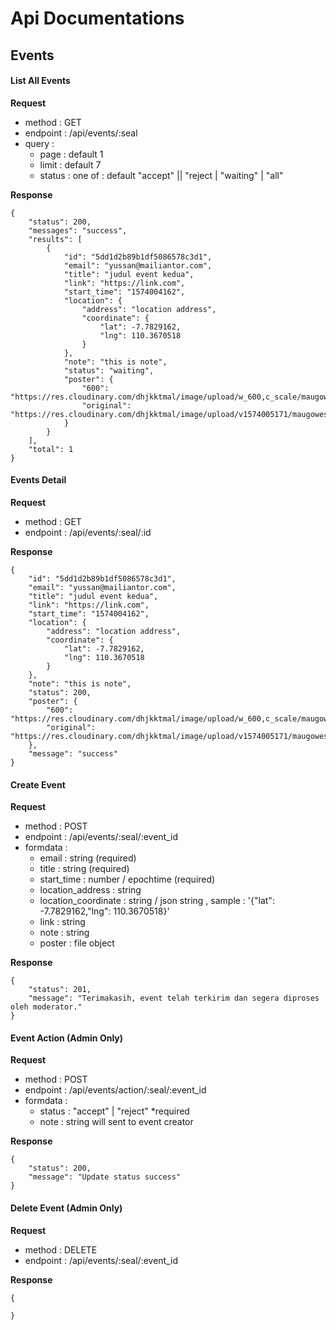 # Api Documentations

## Events

#### List All Events

**Request**

- method : GET
- endpoint : /api/events/:seal
- query :
  - page : default 1
  - limit : default 7
  - status : one of : default "accept" || "reject | "waiting" | "all"

**Response**

```
{
    "status": 200,
    "messages": "success",
    "results": [
        {
            "id": "5dd1d2b89b1df5086578c3d1",
            "email": "yussan@mailiantor.com",
            "title": "judul event kedua",
            "link": "https://link.com",
            "start_time": "1574004162",
            "location": {
                "address": "location address",
                "coordinate": {
                    "lat": -7.7829162,
                    "lng": 110.3670518
                }
            },
            "note": "this is note",
            "status": "waiting",
            "poster": {
                "600": "https://res.cloudinary.com/dhjkktmal/image/upload/w_600,c_scale/maugowes/2019/41b7351aaeb545faf1d48d282eaa3100.jpg.jpg",
                "original": "https://res.cloudinary.com/dhjkktmal/image/upload/v1574005171/maugowes/2019/41b7351aaeb545faf1d48d282eaa3100.jpg.jpg"
            }
        }
    ],
    "total": 1
}
```

#### Events Detail

**Request**

- method : GET
- endpoint : /api/events/:seal/:id

**Response**

```
{
    "id": "5dd1d2b89b1df5086578c3d1",
    "email": "yussan@mailiantor.com",
    "title": "judul event kedua",
    "link": "https://link.com",
    "start_time": "1574004162",
    "location": {
        "address": "location address",
        "coordinate": {
            "lat": -7.7829162,
            "lng": 110.3670518
        }
    },
    "note": "this is note",
    "status": 200,
    "poster": {
        "600": "https://res.cloudinary.com/dhjkktmal/image/upload/w_600,c_scale/maugowes/2019/41b7351aaeb545faf1d48d282eaa3100.jpg.jpg",
        "original": "https://res.cloudinary.com/dhjkktmal/image/upload/v1574005171/maugowes/2019/41b7351aaeb545faf1d48d282eaa3100.jpg.jpg"
    },
    "message": "success"
}
```

#### Create Event

**Request**

- method : POST
- endpoint : /api/events/:seal/:event_id
- formdata :
  - email : string (required)
  - title : string (required)
  - start_time : number / epochtime (required)
  - location_address : string
  - location_coordinate : string / json string , sample : '{"lat": -7.7829162,"lng": 110.3670518}'
  - link : string
  - note : string
  - poster : file object

**Response**

```
{
    "status": 201,
    "message": "Terimakasih, event telah terkirim dan segera diproses oleh moderator."
}
```

#### Event Action (Admin Only)

**Request**

- method : POST
- endpoint : /api/events/action/:seal/:event_id
- formdata :
  - status : "accept" | "reject" \*required
  - note : string will sent to event creator

**Response**

```
{
    "status": 200,
    "message": "Update status success"
}
```

#### Delete Event (Admin Only)

**Request**

- method : DELETE
- endpoint : /api/events/:seal/:event_id

**Response**

```
{

}
```

